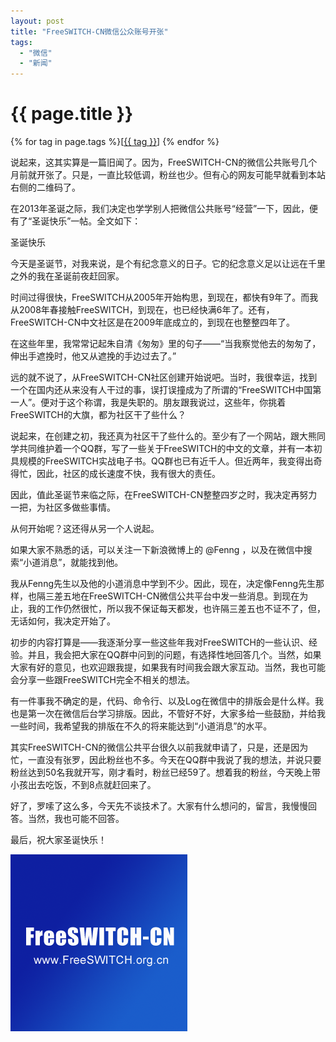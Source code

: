 ```yaml
---
layout: post
title: "FreeSWITCH-CN微信公众账号开张"
tags:
  - "微信"
  - "新闻"
---
```


# {{ page.title }}

<div class="tags">
{% for tag in page.tags %}[<a class="tag" href="/tags.html#{{ tag }}">{{ tag }}</a>] {% endfor %}
</div>

说起来，这其实算是一篇旧闻了。因为，FreeSWITCH-CN的微信公共账号几个月前就开张了。只是，一直比较低调，粉丝也少。但有心的网友可能早就看到本站右侧的二维码了。

在2013年圣诞之际，我们决定也学学别人把微信公共账号“经营”一下，因此，便有了“圣诞快乐”一帖。全文如下：

圣诞快乐

今天是圣诞节，对我来说，是个有纪念意义的日子。它的纪念意义足以让远在千里之外的我在圣诞前夜赶回家。

时间过得很快，FreeSWITCH从2005年开始构思，到现在，都快有9年了。而我从2008年春接触FreeSWITCH，到现在，也已经快满6年了。还有，FreeSWITCH-CN中文社区是在2009年底成立的，到现在也整整四年了。

在这些年里，我常常记起朱自清《匆匆》里的句子——“当我察觉他去的匆匆了，伸出手遮挽时，他又从遮挽的手边过去了。”

远的就不说了，从FreeSWITCH-CN社区创建开始说吧。当时，我很幸运，找到一个在国内还从来没有人干过的事，误打误撞成为了所谓的“FreeSWITCH中国第一人”。便对于这个称谓，我是失职的。朋友跟我说过，这些年，你挑着FreeSWITCH的大旗，都为社区干了些什么？

说起来，在创建之初，我还真为社区干了些什么的。至少有了一个网站，跟大熊同学共同维护着一个QQ群，写了一些关于FreeSWITCH的中文的文章，并有一本初具规模的FreeSWITCH实战电子书。QQ群也已有近千人。但近两年，我变得出奇得忙，因此，社区的成长速度不快，我有很大的责任。

因此，值此圣诞节来临之际，在FreeSWITCH-CN整整四岁之时，我决定再努力一把，为社区多做些事情。

从何开始呢？这还得从另一个人说起。

如果大家不熟悉的话，可以关注一下新浪微博上的 @Fenng ，以及在微信中搜索“小道消息”，就能找到他。

我从Fenng先生以及他的小道消息中学到不少。因此，现在，决定像Fenng先生那样，也隔三差五地在FreeSWITCH-CN微信公共平台中发一些消息。到现在为止，我的工作仍然很忙，所以我不保证每天都发，也许隔三差五也不证不了，但，无话如何，我决定开始了。

初步的内容打算是——我逐渐分享一些这些年我对FreeSWITCH的一些认识、经验。并且，我会把大家在QQ群中问到的问题，有选择性地回答几个。当然，如果大家有好的意见，也欢迎跟我提，如果我有时间我会跟大家互动。当然，我也可能会分享一些跟FreeSWITCH完全不相关的想法。

有一件事我不确定的是，代码、命令行、以及Log在微信中的排版会是什么样。我也是第一次在微信后台学习排版。因此，不管好不好，大家多给一些鼓励，并给我一些时间，我希望我的排版在不久的将来能达到“小道消息”的水平。

其实FreeSWITCH-CN的微信公共平台很久以前我就申请了，只是，还是因为忙，一直没有张罗，因此粉丝也不多。今天在QQ群中我说了我的想法，并说只要粉丝达到50名我就开写，刚才看时，粉丝已经59了。想着我的粉丝，今天晚上带小孩出去吃饭，不到8点就赶回来了。

好了，罗嗦了这么多，今天先不谈技术了。大家有什么想问的，留言，我慢慢回答。当然，我也可能不回答。

最后，祝大家圣诞快乐！

<img src="/images/fscn.png"/>
